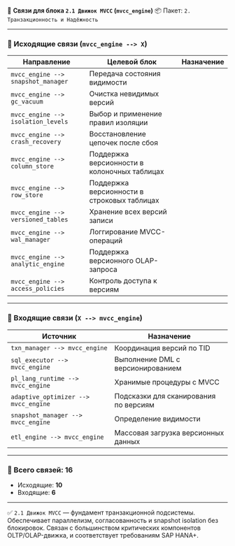 🔗 **Связи для блока `2.1 Движок MVCC` (`mvcc_engine`)**
📦 Пакет: `2. Транзакционность и Надёжность`

---

### 🔻 Исходящие связи (`mvcc_engine --> X`)

| Направление                        | Целевой блок                                 | Назначение |
| ---------------------------------- | -------------------------------------------- | ---------- |
| `mvcc_engine --> snapshot_manager` | Передача состояния видимости                 |            |
| `mvcc_engine --> gc_vacuum`        | Очистка невидимых версий                     |            |
| `mvcc_engine --> isolation_levels` | Выбор и применение правил изоляции           |            |
| `mvcc_engine --> crash_recovery`   | Восстановление цепочек после сбоя            |            |
| `mvcc_engine --> column_store`     | Поддержка версионности в колоночных таблицах |            |
| `mvcc_engine --> row_store`        | Поддержка версионности в строковых таблицах  |            |
| `mvcc_engine --> versioned_tables` | Хранение всех версий записи                  |            |
| `mvcc_engine --> wal_manager`      | Логгирование MVCC-операций                   |            |
| `mvcc_engine --> analytic_engine`  | Поддержка версионного OLAP-запроса           |            |
| `mvcc_engine --> access_policies`  | Контроль доступа к версиям                   |            |

---

### 🔺 Входящие связи (`X --> mvcc_engine`)

| Источник                             | Назначение                            |
| ------------------------------------ | ------------------------------------- |
| `txn_manager --> mvcc_engine`        | Координация версий по TID             |
| `sql_executor --> mvcc_engine`       | Выполнение DML с версионированием     |
| `pl_lang_runtime --> mvcc_engine`    | Хранимые процедуры с MVCC             |
| `adaptive_optimizer --> mvcc_engine` | Подсказки для сканирования по версиям |
| `snapshot_manager --> mvcc_engine`   | Определение видимости                 |
| `etl_engine --> mvcc_engine`         | Массовая загрузка версионных данных   |

---

### 🧩 Всего связей: **16**

* Исходящие: **10**
* Входящие: **6**

---

✅ `2.1 Движок MVCC` — фундамент транзакционной подсистемы.
Обеспечивает параллелизм, согласованность и snapshot isolation без блокировок.
Связан с большинством критических компонентов OLTP/OLAP-движка, и соответствует требованиям SAP HANA+.
